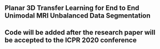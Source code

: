 ## Planar 3D Transfer Learning for End to End Unimodal MRI Unbalanced Data Segmentation
## Code will be added after the research paper will be accepted to the ICPR  2020 conference
